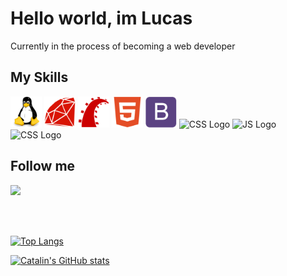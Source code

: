 <link rel="stylesheet" href="https://cdn.jsdelivr.net/gh/devicons/devicon@v2.14.0/devicon.min.css">


# Hello world, im Lucas

Currently in the process of becoming a web developer

## My Skills

<img src="https://raw.githubusercontent.com/devicons/devicon/2ae2a900d2f041da66e950e4d48052658d850630/icons/linux/linux-original.svg" alt="JavaScript Logo" width="50" height="50"/>  <img src="https://raw.githubusercontent.com/devicons/devicon/2ae2a900d2f041da66e950e4d48052658d850630/icons/ruby/ruby-plain.svg" alt="JavaScript Logo" width="50" height="50"/> <img src="https://raw.githubusercontent.com/devicons/devicon/2ae2a900d2f041da66e950e4d48052658d850630/icons/rails/rails-plain.svg" alt="JavaScript Logo" width="50" height="50"/> <img src="https://raw.githubusercontent.com/devicons/devicon/2ae2a900d2f041da66e950e4d48052658d850630/icons/html5/html5-plain.svg" alt="JavaScript Logo" width="50" height="50"/> <img src="https://raw.githubusercontent.com/devicons/devicon/2ae2a900d2f041da66e950e4d48052658d850630/icons/bootstrap/bootstrap-plain.svg" alt="JavaScript Logo" width="50" height="50"/>  <img src="https://cdn.jsdelivr.net/gh/devicons/devicon/icons/css3/css3-plain-wordmark.svg" alt="CSS Logo" width="50" height="50" /> <img src="https://cdn.jsdelivr.net/gh/devicons/devicon/icons/javascript/javascript-original.svg" alt="JS Logo" width="50" height="50"/> <img src="https://cdn.jsdelivr.net/gh/devicons/devicon/icons/visualstudio/visualstudio-plain.svg" alt="CSS Logo" width="50" height="50"/>


## Follow me

<a href="https://www.linkedin.com/in/lucas-oudart-40400a209/"><img src="https://img.shields.io/badge/linkedin-%230077B5.svg?&style=for-the-badge&logo=linkedin&logoColor=white" height=25></a>


<br>
<br>

[![Top Langs](https://github-readme-stats.vercel.app/api/top-langs/?username=Luucas51&hide=scss&layout=compact&theme=github_dark)](https://github.com/anuraghazra/github-readme-stats)

[![Catalin's GitHub stats](https://github-readme-stats.vercel.app/api?username=Luucas51&theme=github_dark)](https://github.com/anuraghazra/github-readme-stats)
